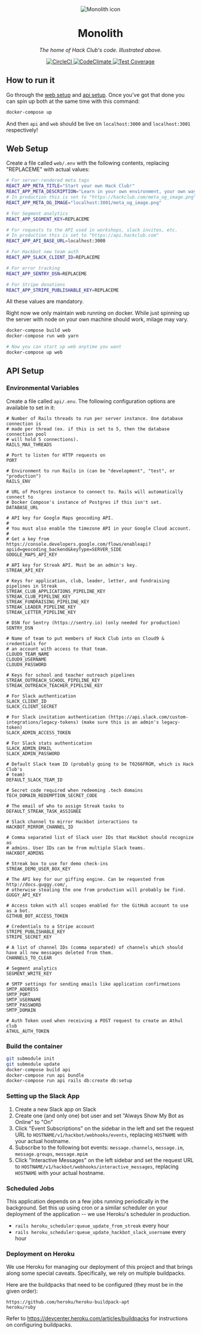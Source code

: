 <p align="center"><img alt="Monolith icon" src="https://i.imgur.com/J9seIVR.png"></a>
<h1 align="center">Monolith</h1>
<p align="center"><i>The home of Hack Club's code. Illustrated above.</i></p>
<p align="center">
  <a href="https://circleci.com/gh/hackclub/monolith">
    <img alt="CircleCI" src="https://img.shields.io/circleci/project/github/hackclub/monolith.svg">
  </a>
  <a href="https://codeclimate.com/github/hackclub/monolith">
    <img alt="CodeClimate" src="https://img.shields.io/codeclimate/maintainability/hackclub/monolith.svg">
  </a>
  <a href="https://codeclimate.com/github/hackclub/monolith">
    <img alt="Test Coverage" src="https://img.shields.io/codeclimate/c/hackclub/monolith.svg">
  </a>
</p>

## How to run it

Go through the [web setup](#web-setup) and [api setup](#api-setup). Once you've got that done you can spin up both at the same time with this command:

```sh
docker-compose up
```

And then `api` and `web` should be live on `localhost:3000` and `localhost:3001` respectively!

## Web Setup

Create a file called `web/.env` with the following contents, replacing "REPLACEME" with actual values:

```sh
# For server-rendered meta tags
REACT_APP_META_TITLE="Start your own Hack Club!"
REACT_APP_META_DESCRIPTION="Learn in your own environment, your own way. Join a network of club leaders around the world who can help you every step of the way."
# In production this is set to "https://hackclub.com/meta_og_image.png"
REACT_APP_META_OG_IMAGE="localhost:3001/meta_og_image.png"

# For Segment analytics
REACT_APP_SEGMENT_KEY=REPLACEME

# For requests to the API used in workshops, slack invites, etc.
# In production this is set to "https://api.hackclub.com"
REACT_APP_API_BASE_URL=localhost:3000

# For Hackbot new team auth
REACT_APP_SLACK_CLIENT_ID=REPLACEME

# For error tracking
REACT_APP_SENTRY_DSN=REPLACEME

# For Stripe donations
REACT_APP_STRIPE_PUBLISHABLE_KEY=REPLACEME
```

All these values are mandatory.

Right now we only maintain web running on docker. While just spinning up the server with node on your own machine should work, milage may vary.

```sh
docker-compose build web
docker-compose run web yarn
```

```sh
# Now you can start up web anytime you want
docker-compose up web
```

## API Setup

### Environmental Variables

Create a file called `api/.env`. The following configuration options are available to set in it:

```
# Number of Rails threads to run per server instance. One database connection is
# made per thread (ex. if this is set to 5, then the database connection pool
# will hold 5 connections).
RAILS_MAX_THREADS

# Port to listen for HTTP requests on
PORT

# Environment to run Rails in (can be "development", "test", or "production")
RAILS_ENV

# URL of Postgres instance to connect to. Rails will automatically connect to
# Docker Compose's instance of Postgres if this isn't set.
DATABASE_URL

# API key for Google Maps geocoding API.
#
# You must also enable the timezone API in your Google Cloud account.
#
# Get a key from https://console.developers.google.com/flows/enableapi?apiid=geocoding_backend&keyType=SERVER_SIDE
GOOGLE_MAPS_API_KEY

# API key for Streak API. Must be an admin's key.
STREAK_API_KEY

# Keys for application, club, leader, letter, and fundraising pipelines in Streak
STREAK_CLUB_APPLICATIONS_PIPELINE_KEY
STREAK_CLUB_PIPELINE_KEY
STREAK_FUNDRAISING_PIPELINE_KEY
STREAK_LEADER_PIPELINE_KEY
STREAK_LETTER_PIPELINE_KEY

# DSN for Sentry (https://sentry.io) (only needed for production)
SENTRY_DSN

# Name of team to put members of Hack Club into on Cloud9 & credentials for
# an account with access to that team.
CLOUD9_TEAM_NAME
CLOUD9_USERNAME
CLOUD9_PASSWORD

# Keys for school and teacher outreach pipelines
STREAK_OUTREACH_SCHOOL_PIPELINE_KEY
STREAK_OUTREACH_TEACHER_PIPELINE_KEY

# For Slack authentication
SLACK_CLIENT_ID
SLACK_CLIENT_SECRET

# For Slack invitation authentication (https://api.slack.com/custom-integrations/legacy-tokens) (make sure this is an admin's legacy-token)
SLACK_ADMIN_ACCESS_TOKEN

# For Slack stats authentication
SLACK_ADMIN_EMAIL
SLACK_ADMIN_PASSWORD

# Default Slack team ID (probably going to be T0266FRGM, which is Hack Club's
# team)
DEFAULT_SLACK_TEAM_ID

# Secret code required when redeeming .tech domains
TECH_DOMAIN_REDEMPTION_SECRET_CODE

# The email of who to assign Streak tasks to
DEFAULT_STREAK_TASK_ASSIGNEE

# Slack channel to mirror Hackbot interactions to
HACKBOT_MIRROR_CHANNEL_ID

# Comma separated list of Slack user IDs that Hackbot should recognize as
# admins. User IDs can be from multiple Slack teams.
HACKBOT_ADMINS

# Streak box to use for demo check-ins
STREAK_DEMO_USER_BOX_KEY

# The API key for our giffing engine. Can be requested from http://docs.guggy.com/,
# otherwise stealing the one from production will probably be find.
GUGGY_API_KEY

# Access token with all scopes enabled for the GitHub account to use as a bot.
GITHUB_BOT_ACCESS_TOKEN

# Credentials to a Stripe account
STRIPE_PUBLISHABLE_KEY
STRIPE_SECRET_KEY

# A list of channel IDs (comma separated) of channels which should have all new messages deleted from them.
CHANNELS_TO_CLEAR

# Segment analytics
SEGMENT_WRITE_KEY

# SMTP settings for sending emails like application confirmations
SMTP_ADDRESS
SMTP_PORT
SMTP_USERNAME
SMTP_PASSWORD
SMTP_DOMAIN

# Auth Token used when receiving a POST request to create an Athul club
ATHUL_AUTH_TOKEN
```

### Build the container

```sh
git submodule init
git submodule update
docker-compose build api
docker-compose run api bundle
docker-compose run api rails db:create db:setup
```

### Setting up the Slack App

1. Create a new Slack app on Slack
2. Create one (and only one) bot user and set "Always Show My Bot as Online" to "On"
3. Click "Event Subscriptions" on the sidebar in the left and set the request URL to `HOSTNAME/v1/hackbot/webhooks/events`, replacing `HOSTNAME` with your actual hostname.
4. Subscribe to the following bot events: `message.channels`, `message.im`, `message.groups`, `message.mpim`
5. Click "Interactive Messages" on the left sidebar and set the request URL to `HOSTNAME/v1/hackbot/webhooks/interactive_messages`, replacing `HOSTNAME` with your actual hostname.

### Scheduled Jobs

This application depends on a few jobs running periodically in the background. Set this up using cron or a similar scheduler on your deployment of the application -- we use Heroku's scheduler in production.

- `rails heroku_scheduler:queue_update_from_streak` every hour
- `rails heroku_scheduler:queue_update_hackbot_slack_username` every hour

### Deployment on Heroku

We use Heroku for managing our deployment of this project and that brings along some special caveats. Specifically, we rely on multiple buildpacks.

Here are the buildpacks that need to be configured (they must be in the given order):

```
https://github.com/heroku/heroku-buildpack-apt
heroku/ruby
```

Refer to https://devcenter.heroku.com/articles/buildpacks for instructions on configuring buildpacks.
